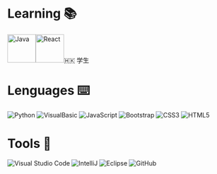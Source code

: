 # Learning 📚
<img src="https://cdn.jsdelivr.net/gh/devicons/devicon@latest/icons/java/java-original.svg" alt="Java" width=64  height=64/><img src="https://cdn.jsdelivr.net/gh/devicons/devicon@latest/icons/react/react-original.svg" alt="React" width=64 height=64/>🇭🇰 学生

# Lenguages ⌨️
![Python](https://cdn.jsdelivr.net/gh/devicons/devicon@latest/icons/python/python-original.svg "width=32 height=32")
![VisualBasic](https://cdn.jsdelivr.net/gh/devicons/devicon@latest/icons/visualbasic/visualbasic-original.svg "width=32 height=32")
![JavaScript](https://cdn.jsdelivr.net/gh/devicons/devicon@latest/icons/javascript/javascript-original.svg "width=32 height=32")
![Bootstrap](https://cdn.jsdelivr.net/gh/devicons/devicon@latest/icons/bootstrap/bootstrap-original.svg "width=32 height=32")
![CSS3](https://cdn.jsdelivr.net/gh/devicons/devicon@latest/icons/css3/css3-original.svg "width=32 height=32")
![HTML5](https://cdn.jsdelivr.net/gh/devicons/devicon@latest/icons/html5/html5-original.svg "width=32 height=32")
![]()

# Tools 🔨
![Visual Studio Code](https://cdn.jsdelivr.net/gh/devicons/devicon@latest/icons/vscode/vscode-original.svg "width=32 height=32")
![IntelliJ](https://cdn.jsdelivr.net/gh/devicons/devicon@latest/icons/intellij/intellij-original.svg "width=32 height=32")
![Eclipse](https://cdn.jsdelivr.net/gh/devicons/devicon@latest/icons/eclipse/eclipse-original.svg "width=32 height=32")
![GitHub](https://cdn.jsdelivr.net/gh/devicons/devicon@latest/icons/github/github-original.svg "width=32 height=32")